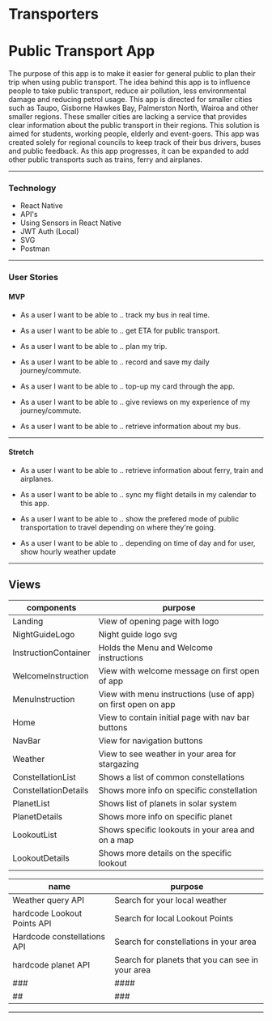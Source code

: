 # Transporters

# Public Transport App

The purpose of this app is to make it easier for general public to plan their trip when using public transport. The idea behind this app is to influence people
to take public transport, reduce air pollution, less environmental damage and reducing petrol usage. This app is directed for smaller cities such as Taupo, Gisborne
Hawkes Bay, Palmerston North, Wairoa and other smaller regions. These smaller cities are lacking a service that provides clear information about the public transport 
in their regions. This solution is aimed for students, working people, elderly and event-goers.
This app was created solely for regional councils to keep track of their bus drivers, buses and public feedback.
As this app progresses, it can be expanded to add other public transports such as trains, ferry and airplanes. 


---

### Technology
+ React Native
+ API's
+ Using Sensors in React Native
+ JWT Auth (Local)
+ SVG
+ Postman
 
 ---
 ### User Stories

 #### MVP
+ As a user I want to be able to .. track my bus in real time.

+ As a user I want to be able to .. get ETA for public transport.

+ As a user I want to be able to .. plan my trip.

+ As a user I want to be able to .. record and save my daily journey/commute.

+ As a user I want to be able to .. top-up my card through the app.

+ As a user I want to be able to .. give reviews on my experience of my journey/commute.

+ As a user I want to be able to .. retrieve information about my bus.


---


#### Stretch

+ As a user I want to be able to .. retrieve information about ferry, train and airplanes.

+ As a user I want to be able to .. sync my flight details in my calendar to this app.

+ As a user I want to be able to .. show the prefered mode of public transportation to travel depending on where they're going.

+ As a user I want to be able to .. depending on time of day and for user, show hourly weather update

 ----

 ## Views

  | components | purpose |
  | --- | --- |
  | Landing | View of opening page with logo |
  | NightGuideLogo | Night guide logo svg |
  | InstructionContainer | Holds the Menu and Welcome instructions |
  | WelcomeInstruction  | View with welcome message on first open of app |
  | MenuInstruction | View with menu instructions (use of app) on first open on app |
  | Home | View to contain initial page with nav bar buttons |
  | NavBar | View for navigation buttons |
  | Weather  | View to see weather in your area for stargazing |
  | ConstellationList | Shows a list of common constellations |
  | ConstellationDetails | Shows more info on specific constellation |
  | PlanetList | Shows list of planets in solar system |
  | PlanetDetails  | Shows more info on specific planet |
  | LookoutList | Shows specific lookouts in your area and on a map |
  | LookoutDetails | Shows more details on the specific lookout |

  | name | purpose |
  | --- | --- |
  | Weather query API| Search for your local weather |
  | hardcode Lookout Points API | Search for local Lookout Points |
  | Hardcode constellations API | Search for constellations in your area |
  | hardcode planet API  | Search for planets that you can see in your area |
  | ###  | #### |
  | ## | ###  |
 
---
